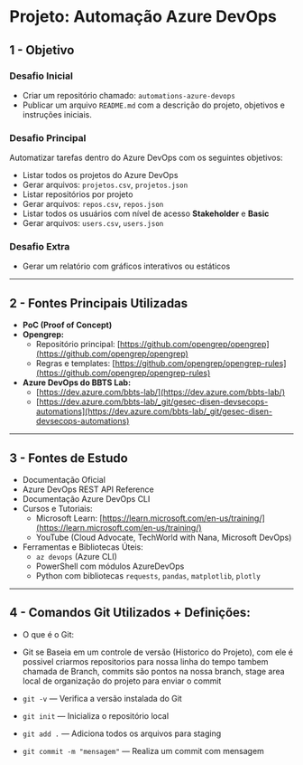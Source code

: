 # Projeto: Automação Azure DevOps

## 1 - Objetivo

### Desafio Inicial
- Criar um repositório chamado: `automations-azure-devops`
- Publicar um arquivo `README.md` com a descrição do projeto, objetivos e instruções iniciais.

### Desafio Principal
Automatizar tarefas dentro do Azure DevOps com os seguintes objetivos:

- Listar todos os projetos do Azure DevOps
- Gerar arquivos: `projetos.csv`, `projetos.json`
- Listar repositórios por projeto
- Gerar arquivos: `repos.csv`, `repos.json`
- Listar todos os usuários com nível de acesso **Stakeholder** e **Basic**
- Gerar arquivos: `users.csv`, `users.json`

### Desafio Extra
- Gerar um relatório com gráficos interativos ou estáticos

---

## 2 - Fontes Principais Utilizadas

- **PoC (Proof of Concept)**
- **Opengrep:**
  - Repositório principal: [https://github.com/opengrep/opengrep](https://github.com/opengrep/opengrep)
  - Regras e templates: [https://github.com/opengrep/opengrep-rules](https://github.com/opengrep/opengrep-rules)
- **Azure DevOps do BBTS Lab:**
  - [https://dev.azure.com/bbts-lab/](https://dev.azure.com/bbts-lab/)
  - [https://dev.azure.com/bbts-lab/_git/gesec-disen-devsecops-automations](https://dev.azure.com/bbts-lab/_git/gesec-disen-devsecops-automations)

---

## 3 - Fontes de Estudo

- Documentação Oficial
- Azure DevOps REST API Reference
- Documentação Azure DevOps CLI
- Cursos e Tutoriais:
  - Microsoft Learn: [https://learn.microsoft.com/en-us/training/](https://learn.microsoft.com/en-us/training/)
  - YouTube (Cloud Advocate, TechWorld with Nana, Microsoft DevOps)
- Ferramentas e Bibliotecas Úteis:
  - `az devops` (Azure CLI)
  - PowerShell com módulos AzureDevOps
  - Python com bibliotecas `requests`, `pandas`, `matplotlib`, `plotly`

---

## 4 - Comandos Git Utilizados + Definições:

 - O que é o Git:
  - Git se Baseia em um controle de versão (Historico do Projeto), com ele é possivel criarmos repositorios para nossa linha do tempo tambem chamada de Branch, commits são pontos na nossa branch, stage area local de organização do projeto para enviar o commit

- `git -v` — Verifica a versão instalada do Git  
- `git init` — Inicializa o repositório local  
- `git add .` — Adiciona todos os arquivos para staging  
- `git commit -m "mensagem"` — Realiza um commit com mensagem  
